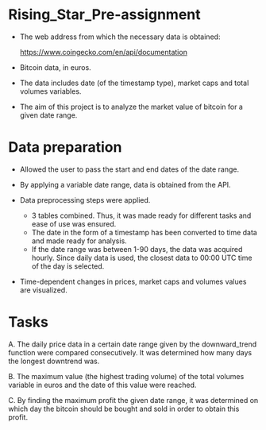 # Rising_Star_Pre-assignment

* The web address from which the necessary data is obtained:

  https://www.coingecko.com/en/api/documentation

* Bitcoin data, in euros.

* The data includes date (of the timestamp type), market caps and total volumes variables.

* The aim of this project is to analyze the market value of bitcoin for a given date range.

# Data preparation

* Allowed the user to pass the start and end dates of the date range.

* By applying a variable date range, data is obtained from the API.

* Data preprocessing steps were applied.
  * 3 tables combined. Thus, it was made ready for different tasks and ease of use was ensured.
  * The date in the form of a timestamp has been converted to time data and made ready for analysis.
  * If the date range was between 1-90 days, the data was acquired hourly. Since daily data is used, the closest data to 00:00 UTC time of the day is selected.

* Time-dependent changes in prices, market caps and volumes values are visualized.

# Tasks

  A. The daily price data in a certain date range given by the downward_trend function were compared consecutively. It was determined how many days the longest   downtrend was.

  B. The maximum value (the highest trading volume) of the total volumes variable in euros and the date of this value were reached.

  C. By finding the maximum profit the given date range, it was determined on which day the bitcoin should be bought and sold in order to obtain this profit.

